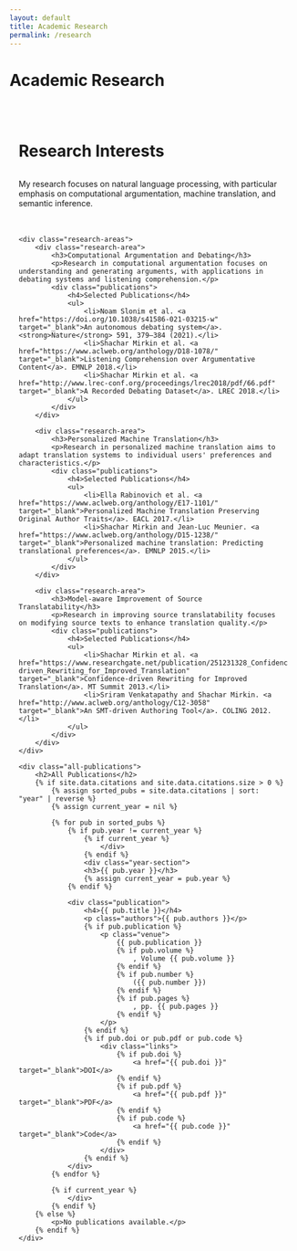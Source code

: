 ```yaml
---
layout: default
title: Academic Research
permalink: /research
---
```


# Academic Research

<div class="research-container">
    <div class="research-intro">
        <h2>Research Interests</h2>
        <p>My research focuses on natural language processing, with particular emphasis on computational argumentation, machine translation, and semantic inference.</p>
    </div>

    <div class="research-areas">
        <div class="research-area">
            <h3>Computational Argumentation and Debating</h3>
            <p>Research in computational argumentation focuses on understanding and generating arguments, with applications in debating systems and listening comprehension.</p>
            <div class="publications">
                <h4>Selected Publications</h4>
                <ul>
                    <li>Noam Slonim et al. <a href="https://doi.org/10.1038/s41586-021-03215-w" target="_blank">An autonomous debating system</a>. <strong>Nature</strong> 591, 379–384 (2021).</li>
                    <li>Shachar Mirkin et al. <a href="https://www.aclweb.org/anthology/D18-1078/" target="_blank">Listening Comprehension over Argumentative Content</a>. EMNLP 2018.</li>
                    <li>Shachar Mirkin et al. <a href="http://www.lrec-conf.org/proceedings/lrec2018/pdf/66.pdf" target="_blank">A Recorded Debating Dataset</a>. LREC 2018.</li>
                </ul>
            </div>
        </div>

        <div class="research-area">
            <h3>Personalized Machine Translation</h3>
            <p>Research in personalized machine translation aims to adapt translation systems to individual users' preferences and characteristics.</p>
            <div class="publications">
                <h4>Selected Publications</h4>
                <ul>
                    <li>Ella Rabinovich et al. <a href="https://www.aclweb.org/anthology/E17-1101/" target="_blank">Personalized Machine Translation Preserving Original Author Traits</a>. EACL 2017.</li>
                    <li>Shachar Mirkin and Jean-Luc Meunier. <a href="https://www.aclweb.org/anthology/D15-1238/" target="_blank">Personalized machine translation: Predicting translational preferences</a>. EMNLP 2015.</li>
                </ul>
            </div>
        </div>

        <div class="research-area">
            <h3>Model-aware Improvement of Source Translatability</h3>
            <p>Research in improving source translatability focuses on modifying source texts to enhance translation quality.</p>
            <div class="publications">
                <h4>Selected Publications</h4>
                <ul>
                    <li>Shachar Mirkin et al. <a href="https://www.researchgate.net/publication/251231328_Confidence-driven_Rewriting_for_Improved_Translation" target="_blank">Confidence-driven Rewriting for Improved Translation</a>. MT Summit 2013.</li>
                    <li>Sriram Venkatapathy and Shachar Mirkin. <a href="http://www.aclweb.org/anthology/C12-3058" target="_blank">An SMT-driven Authoring Tool</a>. COLING 2012.</li>
                </ul>
            </div>
        </div>
    </div>

    <div class="all-publications">
        <h2>All Publications</h2>
        {% if site.data.citations and site.data.citations.size > 0 %}
            {% assign sorted_pubs = site.data.citations | sort: "year" | reverse %}
            {% assign current_year = nil %}

            {% for pub in sorted_pubs %}
                {% if pub.year != current_year %}
                    {% if current_year %}
                        </div>
                    {% endif %}
                    <div class="year-section">
                    <h3>{{ pub.year }}</h3>
                    {% assign current_year = pub.year %}
                {% endif %}

                <div class="publication">
                    <h4>{{ pub.title }}</h4>
                    <p class="authors">{{ pub.authors }}</p>
                    {% if pub.publication %}
                        <p class="venue">
                            {{ pub.publication }}
                            {% if pub.volume %}
                                , Volume {{ pub.volume }}
                            {% endif %}
                            {% if pub.number %}
                                ({{ pub.number }})
                            {% endif %}
                            {% if pub.pages %}
                                , pp. {{ pub.pages }}
                            {% endif %}
                        </p>
                    {% endif %}
                    {% if pub.doi or pub.pdf or pub.code %}
                        <div class="links">
                            {% if pub.doi %}
                                <a href="{{ pub.doi }}" target="_blank">DOI</a>
                            {% endif %}
                            {% if pub.pdf %}
                                <a href="{{ pub.pdf }}" target="_blank">PDF</a>
                            {% endif %}
                            {% if pub.code %}
                                <a href="{{ pub.code }}" target="_blank">Code</a>
                            {% endif %}
                        </div>
                    {% endif %}
                </div>
            {% endfor %}

            {% if current_year %}
                </div>
            {% endif %}
        {% else %}
            <p>No publications available.</p>
        {% endif %}
    </div>

</div>

<style>
.research-container {
    max-width: 1000px;
    margin: 0 auto;
    padding: 2rem 1rem;
}

.research-intro {
    margin-bottom: 3rem;
}

.research-intro h2 {
    font-size: 1.75rem;
    margin-bottom: 1.5rem;
    color: var(--text-color);
    border-bottom: 2px solid var(--nav-border);
    padding-bottom: 0.5rem;
}

.research-areas {
    display: grid;
    gap: 3rem;
    margin-bottom: 4rem;
}

.research-area h3 {
    font-size: 1.5rem;
    margin-bottom: 1rem;
    color: var(--text-color);
}

.research-area p {
    margin-bottom: 1.5rem;
    color: var(--text-color);
}

.publications h4 {
    font-size: 1.25rem;
    margin-bottom: 1rem;
    color: var(--text-color);
}

.publications ul {
    list-style-type: none;
    padding: 0;
}

.publications li {
    margin-bottom: 1rem;
    color: var(--text-color);
}

.year-section {
    margin-bottom: 2rem;
}

.year-section h3 {
    color: var(--text-color);
    border-bottom: 2px solid var(--nav-border);
    padding-bottom: 0.5rem;
    margin-bottom: 1.5rem;
}

.publication {
    background: var(--nav-bg);
    padding: 1.5rem;
    margin-bottom: 1.5rem;
    border-radius: 8px;
    box-shadow: 0 2px 4px rgba(0,0,0,0.1);
    transition: transform 0.2s ease, box-shadow 0.2s ease;
}

.publication:hover {
    transform: translateY(-2px);
    box-shadow: 0 4px 8px rgba(0,0,0,0.15);
}

.publication h4 {
    color: var(--text-color);
    margin: 0 0 0.5rem 0;
    font-size: 1.2rem;
}

.authors {
    color: var(--text-color);
    font-style: italic;
    margin: 0.5rem 0;
}

.venue {
    color: var(--text-color);
    margin: 0.5rem 0;
}

.links {
    margin-top: 1rem;
}

.links a {
    display: inline-block;
    margin-right: 1rem;
    color: var(--link-color);
    text-decoration: none;
    padding: 0.25rem 0.5rem;
    border-radius: 4px;
    background: var(--nav-bg);
    transition: background-color 0.3s ease;
}

.links a:hover {
    background: var(--nav-hover);
}

@media (max-width: 768px) {
    .research-container {
        padding: 1rem;
    }
    
    .publication {
        padding: 1rem;
    }
    
    .publication h4 {
        font-size: 1.1rem;
    }
}
</style>
